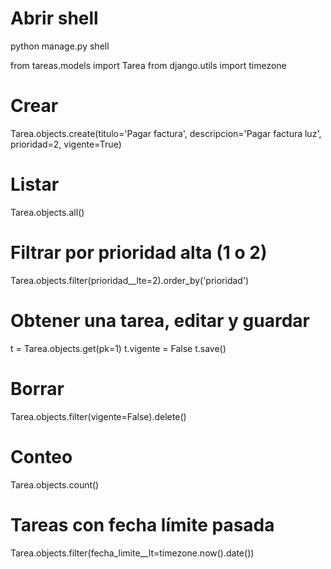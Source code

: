 # Abrir shell
python manage.py shell


from tareas.models import Tarea
from django.utils import timezone


# Crear
Tarea.objects.create(titulo='Pagar factura', descripcion='Pagar factura luz', prioridad=2, vigente=True)


# Listar
Tarea.objects.all()


# Filtrar por prioridad alta (1 o 2)
Tarea.objects.filter(prioridad__lte=2).order_by('prioridad')


# Obtener una tarea, editar y guardar
t = Tarea.objects.get(pk=1)
t.vigente = False
t.save()


# Borrar
Tarea.objects.filter(vigente=False).delete()


# Conteo
Tarea.objects.count()


# Tareas con fecha límite pasada
Tarea.objects.filter(fecha_limite__lt=timezone.now().date())
